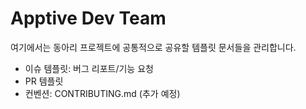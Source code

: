 # Apptive Dev Team
 여기에서는 동아리 프로젝트에 공통적으로 공유할 템플릿 문서들을 관리합니다.
   - 이슈 템플릿: 버그 리포트/기능 요청
   - PR 템플릿
   - 컨벤션: CONTRIBUTING.md (추가 예정)
